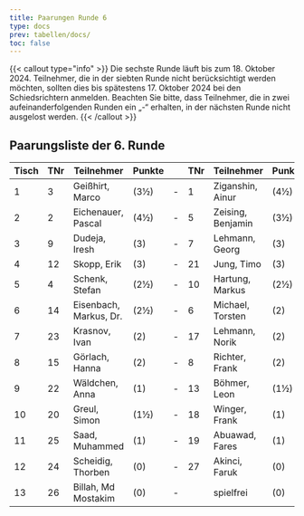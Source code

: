 ```yaml
---
title: Paarungen Runde 6
type: docs
prev: tabellen/docs/
toc: false
---
```


{{< callout type="info" >}}
Die sechste Runde läuft bis zum 18. Oktober 2024. Teilnehmer, die in der siebten Runde nicht berücksichtigt werden möchten, sollten dies bis spätestens 17. Oktober 2024 bei den Schiedsrichtern anmelden. Beachten Sie bitte, dass Teilnehmer, die in zwei aufeinanderfolgenden Runden ein „-“ erhalten, in der nächsten Runde nicht ausgelost werden.
{{< /callout >}}

## Paarungsliste der 6. Runde

| Tisch | TNr | Teilnehmer              | Punkte |   | TNr | Teilnehmer             | Punkte | Ergebnis |
|-------|-----|-------------------------|--------|---|-----|------------------------|--------|----------|
| 1     | 3   | Geißhirt, Marco          | (3½)   | - | 1   | Ziganshin, Ainur        | (4½)   | ½ - ½    |
| 2     | 2   | Eichenauer, Pascal       | (4½)   | - | 5   | Zeising, Benjamin       | (3½)   | ½ - ½    |
| 3     | 9   | Dudeja, Iresh            | (3)    | - | 7   | Lehmann, Georg          | (3)    | 1 - 0    |
| 4     | 12  | Skopp, Erik              | (3)    | - | 21  | Jung, Timo              | (3)    | ½ - ½    |
| 5     | 4   | Schenk, Stefan           | (2½)   | - | 10  | Hartung, Markus         | (2½)   | 1 - 0    |
| 6     | 14  | Eisenbach, Markus, Dr.   | (2½)   | - | 6   | Michael, Torsten        | (2)    | 1 - 0    |
| 7     | 23  | Krasnov, Ivan            | (2)    | - | 17  | Lehmann, Norik          | (2)    | - - +    |
| 8     | 15  | Görlach, Hanna           | (2)    | - | 8   | Richter, Frank          | (2)    | 1 - 0    |
| 9     | 22  | Wäldchen, Anna           | (1)    | - | 13  | Böhmer, Leon            | (1½)   | + - -    |
| 10    | 20  | Greul, Simon             | (1½)   | - | 18  | Winger, Frank           | (1)    | - - +    |
| 11    | 25  | Saad, Muhammed           | (1)    | - | 19  | Abuawad, Fares          | (1)    | 1 - 0    |
| 12    | 24  | Scheidig, Thorben        | (0)    | - | 27  | Akinci, Faruk           | (0)    | + - -    |
| 13    | 26  | Billah, Md Mostakim      | (0)    | - |      | spielfrei               | (0)    | + - -    |